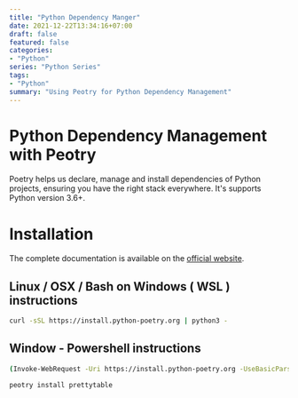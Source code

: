 ```yaml
---
title: "Python Dependency Manger"
date: 2021-12-22T13:34:16+07:00
draft: false
featured: false
categories: 
- "Python"
series: "Python Series"
tags: 
- "Python"
summary: "Using Peotry for Python Dependency Management"
---
```


# Python Dependency Management with Peotry

Poetry helps us declare, manage and install dependencies of Python projects, ensuring you have the right stack everywhere.
It's supports Python version 3.6+.


# Installation
The complete documentation is available on the [official website](https://python-poetry.org/docs/#installation).

## Linux / OSX / Bash on Windows ( WSL ) instructions
```bash
curl -sSL https://install.python-poetry.org | python3 -
```

## Window - Powershell instructions
```bash
(Invoke-WebRequest -Uri https://install.python-poetry.org -UseBasicParsing).Content | python -
```


```bash
peotry install prettytable
```